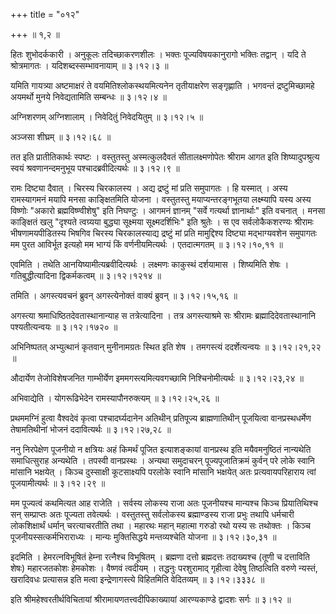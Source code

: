 +++
title = "०१२"

+++
 ॥ १,२  ॥   

  

हितः शुभोदर्ककारी । अनुकूलः तदिच्छाकरणशीलः । भक्तः पूज्यविषयकानुरागो भक्तिः तद्वान् । यदि ते श्रोत्रमागतः । यदिशब्दस्सम्भावनायाम्  ॥  ३।१२।३  ॥   

  

यमिति गायत्र्या अष्टमाक्षरं ते वयमितिश्लोकस्थयमित्यनेन तृतीयाक्षरेण सङ्गृह्णाति । भगवन्तं द्रष्टुमिच्छामहे अयमर्थो मुनये निवेद्यतामिति सम्बन्धः  ॥  ३।१२।४  ॥   

  

अग्निशरणम् अग्निशालाम् । निवेदितुं निवेदयितुम्  ॥  ३।१२।५  ॥   

  

अञ्जसा शीघ्रम्  ॥  ३।१२।६८  ॥   

  

तत इति प्रातीतिकार्थः स्पष्टः । वस्तुतस्तु अस्मत्कुलदैवतं सीतालक्ष्मणोपेतः श्रीराम आगत इति शिष्यादुपश्रुत्य स्वयं श्रवणानन्दमनुभूय पश्चादब्रवीदित्यर्थः  ॥  ३।१२।९  ॥   

  

रामः दिष्ट्या दैवात् । चिरस्य चिरकालस्य । अद्य द्रष्टुं मां प्रति समुपागतः । हि यस्मात् । अस्य रामस्यागमनं मयापि मनसा काङ्क्षितमिति योजना । वस्तुतस्तु मयाप्यन्तरङ्गभूतया लक्ष्म्यापि यस्य अस्य विष्णोः "अकारो ब्रह्मविष्ण्वीशेषु" इति निघण्टुः । आगमनं ज्ञानम् "सर्वे गत्यर्था ज्ञानार्थाः" इति वचनात् । मनसा काङ्क्षितं खलु "दृश्यते त्वग्र्यया बुद्ध्या सूक्ष्मया सूक्ष्मदर्शिभिः" इति श्रुतेः । स एव सर्वलोकैकशरण्यः श्रीरामः भीषणामयपीडितस्य भिषगिव चिरस्य चिरकालस्याद्य द्रष्टुं मां प्रति मामुद्दिश्य दिष्ट्या मद्भाग्यवशेन समुपागतः मम पुरत आविर्भूत इत्यहो मम भाग्यं किं वर्णनीयमित्यर्थः । एतदात्मगतम्  ॥  ३।१२।१०,११  ॥   

  

एवमिति । तथेति आनयिष्यामीत्यब्रवीदित्यर्थः । लक्ष्मणः काकुस्थं दर्शयामास । शिष्यमिति शेषः । गतिबुद्धीत्यादिना द्विकर्मकत्वम्  ॥  ३।१२।१२१४  ॥   

  

तमिति । अगस्त्यवचनं ब्रुवन् अगस्त्येनोक्तं वाक्यं ब्रुवन्  ॥  ३।१२।१५,१६  ॥   

  

अगस्त्या श्रमाधिष्ठितदेवतास्थानान्याह स तत्रेत्यादिना । तत्र अगस्त्याश्रमे सः श्रीरामः ब्रह्मादिदेवतास्थानानि पश्यतीत्यन्वयः  ॥  ३।१२।१७२०  ॥   

  

अभिनिष्पतत् अभ्युत्थानं कृतवान् मुनीनामग्रतः स्थित इति शेष । तमगस्त्यं ददर्शेत्यन्वयः  ॥  ३।१२।२१,२२  ॥   

  

औदार्येण तेजोविशेषजनित गाम्भीर्येण इममगस्त्यमित्यवगच्छामि निश्चिनोमीत्यर्थः  ॥  ३।१२।२३,२४  ॥   

  

अभिवाद्येति । योगरूढिभेदेन रामस्यापौनरुक्त्यम्  ॥  ३।१२।२५,२६  ॥   

  

प्रथममग्निं हुत्वा वैश्वदेवं कृत्वा पश्चादर्घ्यदानेन अतिथीन् प्रतिपूज्य ब्राह्मणातिथीन् पूजयित्वा वानप्रस्थधर्मेण तेषामतिथीनां भोजनं ददावित्यर्थः  ॥  ३।१२।२७,२८  ॥   

  

ननु निरपेक्षेण पूजनीयो न क्षत्रियः अहं किमर्थं पूजित इत्याशङ्कायां वानप्रस्थ इति मयैवमनुष्ठितं नान्यथेति समाधित्सुराह अन्यथेति । तपस्वी वानप्रस्थः । अन्यथा समुदाचरन् पूज्यपूजातिक्रमं कुर्वन् परे लोके स्वानि मांसानि भक्षयेत् । किञ्च दुस्साक्षी कूटसाक्ष्यपि परलोके स्वानि मांसानि भक्षयेत् अतः प्रत्यवायपरिहाराय त्वां पूजयामीत्यर्थः  ॥  ३।१२।२९  ॥   

  

मम पूज्यत्वं कथमित्यत आह राजेति । सर्वस्य लोकस्य राजा अतः पूजनीयश्च मान्यश्च किञ्च प्रियातिथिश्च सन् सम्प्राप्तः अतः पूज्यता तवेत्यर्थः । वस्तुतस्तु सर्वलोकस्य ब्रह्माण्डस्य राजा प्रभुः तथापि धर्मचारी लोकशिक्षार्थं धर्मान् चरत्याचरतीति तथा । महारथः महान् महात्मा गरुडो रथो यस्य सः तथोक्तः । किञ्च पूजनीयस्सत्कर्मभिराराध्यः । मान्यः मुक्तिसिद्धये मन्तव्यश्चेति योजना  ॥  ३।१२।३०,३१  ॥   

  

इदमिति । हेमरत्नविभूषितं हेम्ना रत्नैश्च विभूषितम् । ब्रह्मणा दत्तो ब्रह्मदत्तः तदाख्यश्च (तूणी च दत्ताविति शेषः) महारजतकोशः हेमकोशः । वैष्णवं त्वदीयम् । तद्धनुः परशुरामाद् गृहीत्वा देवेषु तिष्ठत्विति वरुणे न्यस्तं, खरादिवधः प्रत्यासन्न इति मत्वा इन्द्रेणागस्त्ये विहितमिति वेदितव्यम्  ॥  ३।१२।३३३८  ॥   

  

इति श्रीमहेश्वरतीर्थविचितायां श्रीरामायणतत्त्वदीपिकाख्यायां आरण्यकाण्डे द्वादशः सर्गः  ॥  ३।१२  ॥   

  

